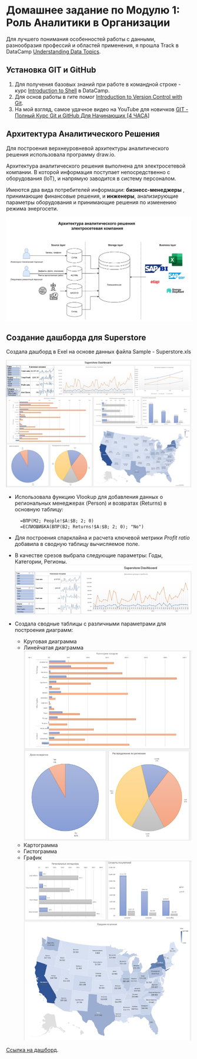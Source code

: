 # Домашнее задание по Модулю 1: Роль Аналитики в Организации

Для лучшего понимания особенностей работы с данными, разнообразия профессий и областей применения, я прошла Track в DataCamp [Understanding Data Topics](https://app.datacamp.com/learn/skill-tracks/understanding-data-topics).<br>



## Установка GIT и GitHub
1. Для получения базовых знаний при работе в командной строке - курс [Introduction to Shell](https://app.datacamp.com/learn/courses/introduction-to-shell) в DataCamp.
1. Для основ работы в гите помог [Introduction to Version Control with Git](https://app.datacamp.com/learn/courses/introduction-to-version-control-with-git).
1. На мой взгляд, самое удачное видео на YouTube для новичков [GIT - Полный Курс Git и GitHub Для Начинающих [4 ЧАСА]](https://www.youtube.com/watch?v=O00FTZDxD0o)

 ## Архитектура Аналитического Решения

Для построения верхнеуровневой архитектуры аналитического решения использовала программу draw.io.
  
  Архитектура аналитического решения выполнена для электросетевой компании. В которой информация поступает непосредственно с оборудования (IoT), и напрямую заводится в систему персоналом. 
  
  Имеются два вида потребителей информации: **бизнесс-менеджеры** , принимающие финансовые решения,  и **инженеры**, анализирующие параметры оборудования и принимающие решения по изменению режима энергосети. 

![Аналитическое решение](https://github.com/LenaMitrofanova/DE-101/blob/main/module1/%D0%90%D0%BD%D0%B0%D0%BB%D0%B8%D1%82%D0%B8%D1%87%D0%B5%D1%81%D0%BA%D0%BE%D0%B5%20%D1%80%D0%B5%D1%88%D0%B5%D0%BD%D0%B8%D0%B5%20%D1%81%D0%B5%D1%82%D0%B8.jpg)

## Создание дашборда для Superstore

Создала дашборд в Exel на основе данных файла Sample - Superstore.xls 

![Sample - Superstore Dashboard.jpg](https://github.com/LenaMitrofanova/DE-101/blob/main/module1/Sample%20-%20Superstore%20Dashboard.jpg)

+ Использовала функцию Vlookup для добавления данных о региональных менеджерах  (Person) и возвратах (Returns)  в основную таблицу:

        =ВПР(M2; People!$A:$B; 2; 0)
        =ЕСЛИОШИБКА(ВПР(B2; Returns!$A:$B; 2; 0); "No")
+ Для построения спарклайна и расчета ключевой метрики *Profit ratio* добавила в сводную таблицу вычисляемое поле.
+ В качестве срезов выбрала следующие параметры: Годы, Категории, Регионы.
![Ключевые метрики и срезы.jpg](https://github.com/LenaMitrofanova/DE-101/blob/main/module1/%D0%9A%D0%BB%D1%8E%D1%87%D0%B5%D0%B2%D1%8B%D0%B5%20%D0%BC%D0%B5%D1%82%D1%80%D0%B8%D0%BA%D0%B8%20%D0%B8%20%D1%81%D1%80%D0%B5%D0%B7%D1%8B.jpg)

+ Создала сводные таблицы с различными параметрами для построения диаграмм:

  + Круговая диаграмма
  + Линейчатая диаграмма
![Графики.jpg](https://github.com/LenaMitrofanova/DE-101/blob/main/module1/%D0%93%D1%80%D0%B0%D1%84%D0%B8%D0%BA%D0%B8.jpg) 
  + Картограмма
  + Гистограмма
  + График
![Картограмма.jpg](https://github.com/LenaMitrofanova/DE-101/blob/main/module1/%D0%9A%D0%B0%D1%80%D1%82%D0%BE%D0%B3%D1%80%D0%B0%D0%BC%D0%BC%D0%B0.jpg)

[Ссылка на дашборд](https://github.com/LenaMitrofanova/DE-101/blob/main/module1/Sample%20-%20Superstore%20Mitrofanova.xlsx).    


